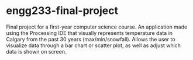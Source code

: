 # engg233-final-project

Final project for a first-year computer science course. An application made using the Processing IDE that visually represents temperature data in Calgary from the past 30 years (max/min/snowfall). Allows the user to visualize data through a bar chart or scatter plot, as well as adjust which data is shown on screen.
